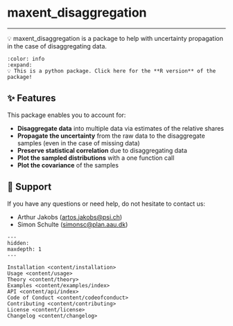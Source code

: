 
# maxent_disaggregation
---------------------------------------------

💡 maxent_disaggregation is a package to help with uncertainty propagation in the case of disaggregating data.

```{button-link} https://github.com/simschul/MaxentDisaggregation
:color: info 
:expand:
💡 This is a python package. Click here for the **R version** of the package!
```


## ✨ Features
This package enables you to account for:
- **Disaggregate data** into multiple data via estimates of the relative shares
- **Propagate the uncertainty** from the raw data to the disaggregate samples (even in the case of missing data)
- **Preserve statistical correlation** due to disaggregating data
- **Plot the sampled distributions** with a one function call
- **Plot the covariance** of the samples



## 💬 Support
If you have any questions or need help, do not hesitate to contact us:
- Arthur Jakobs ([artos.jakobs@psi.ch](mailto:artos.jakobs@psi.ch))
- Simon Schulte ([simonsc@plan.aau.dk](mailto:simonsc@plan.aau.dk))





```{toctree}
---
hidden:
maxdepth: 1
---

Installation <content/installation>
Usage <content/usage>
Theory <content/theory>
Examples <content/examples/index>
API <content/api/index>
Code of Conduct <content/codeofconduct>
Contributing <content/contributing>
License <content/license>
Changelog <content/changelog>
```
